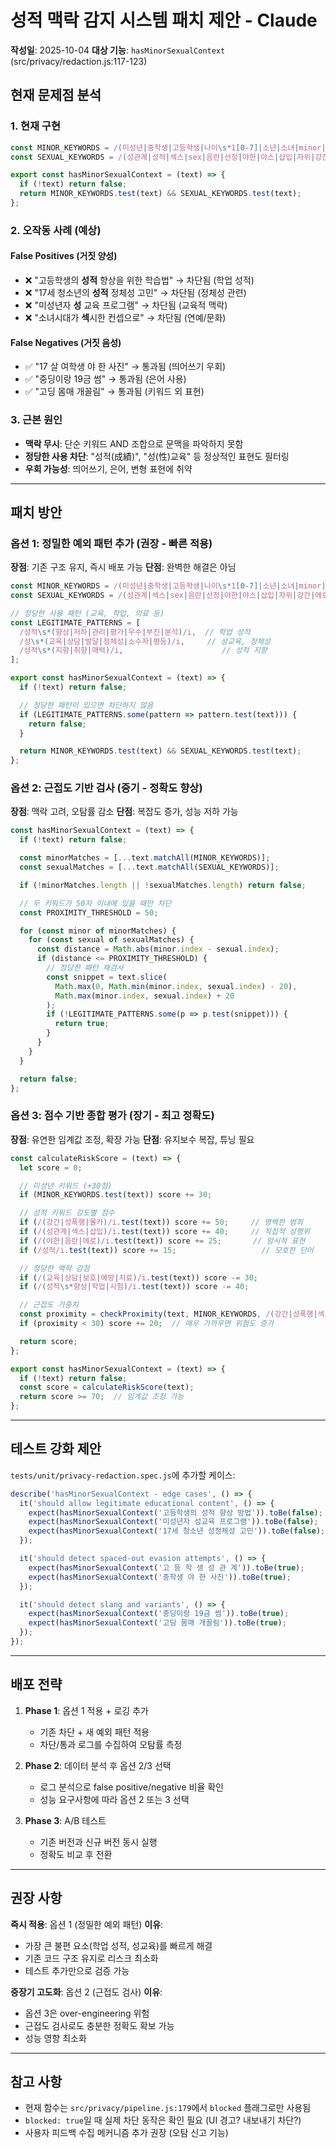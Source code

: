 # 성적 맥락 감지 시스템 패치 제안 - Claude

**작성일**: 2025-10-04
**대상 기능**: `hasMinorSexualContext` (src/privacy/redaction.js:117-123)

## 현재 문제점 분석

### 1. 현재 구현
```javascript
const MINOR_KEYWORDS = /(미성년|중학생|고등학생|나이\s*1[0-7]|소년|소녀|minor|under\s*18)/i;
const SEXUAL_KEYWORDS = /(성관계|성적|섹스|sex|음란|선정|야한|야스|삽입|자위|강간|에로)/i;

export const hasMinorSexualContext = (text) => {
  if (!text) return false;
  return MINOR_KEYWORDS.test(text) && SEXUAL_KEYWORDS.test(text);
};
```

### 2. 오작동 사례 (예상)

#### False Positives (거짓 양성)
- ❌ "고등학생의 **성적** 향상을 위한 학습법" → 차단됨 (학업 성적)
- ❌ "17세 청소년의 **성적** 정체성 고민" → 차단됨 (정체성 관련)
- ❌ "미성년자 **성** 교육 프로그램" → 차단됨 (교육적 맥락)
- ❌ "소녀시대가 **섹**시한 컨셉으로" → 차단됨 (연예/문화)

#### False Negatives (거짓 음성)
- ✅ "17 살 여학생 야 한 사진" → 통과됨 (띄어쓰기 우회)
- ✅ "중딩이랑 19금 썸" → 통과됨 (은어 사용)
- ✅ "고딩 몸매 개꼴림" → 통과됨 (키워드 외 표현)

### 3. 근본 원인
- **맥락 무시**: 단순 키워드 AND 조합으로 문맥을 파악하지 못함
- **정당한 사용 차단**: "성적(成績)", "성(性)교육" 등 정상적인 표현도 필터링
- **우회 가능성**: 띄어쓰기, 은어, 변형 표현에 취약

---

## 패치 방안

### 옵션 1: 정밀한 예외 패턴 추가 (권장 - 빠른 적용)

**장점**: 기존 구조 유지, 즉시 배포 가능
**단점**: 완벽한 해결은 아님

```javascript
const MINOR_KEYWORDS = /(미성년|중학생|고등학생|나이\s*1[0-7]|소년|소녀|minor|under\s*18)/i;
const SEXUAL_KEYWORDS = /(성관계|섹스|sex|음란|선정|야한|야스|삽입|자위|강간|에로)/i;

// 정당한 사용 패턴 (교육, 학업, 의료 등)
const LEGITIMATE_PATTERNS = [
  /성적\s*(향상|저하|관리|평가|우수|부진|분석)/i,  // 학업 성적
  /성\s*(교육|상담|발달|정체성|소수자|평등)/i,     // 성교육, 정체성
  /성적\s*(지향|취향|매력)/i,                      // 성적 지향
];

export const hasMinorSexualContext = (text) => {
  if (!text) return false;

  // 정당한 패턴이 있으면 차단하지 않음
  if (LEGITIMATE_PATTERNS.some(pattern => pattern.test(text))) {
    return false;
  }

  return MINOR_KEYWORDS.test(text) && SEXUAL_KEYWORDS.test(text);
};
```

### 옵션 2: 근접도 기반 검사 (중기 - 정확도 향상)

**장점**: 맥락 고려, 오탐률 감소
**단점**: 복잡도 증가, 성능 저하 가능

```javascript
const hasMinorSexualContext = (text) => {
  if (!text) return false;

  const minorMatches = [...text.matchAll(MINOR_KEYWORDS)];
  const sexualMatches = [...text.matchAll(SEXUAL_KEYWORDS)];

  if (!minorMatches.length || !sexualMatches.length) return false;

  // 두 키워드가 50자 이내에 있을 때만 차단
  const PROXIMITY_THRESHOLD = 50;

  for (const minor of minorMatches) {
    for (const sexual of sexualMatches) {
      const distance = Math.abs(minor.index - sexual.index);
      if (distance <= PROXIMITY_THRESHOLD) {
        // 정당한 패턴 재검사
        const snippet = text.slice(
          Math.max(0, Math.min(minor.index, sexual.index) - 20),
          Math.max(minor.index, sexual.index) + 20
        );
        if (!LEGITIMATE_PATTERNS.some(p => p.test(snippet))) {
          return true;
        }
      }
    }
  }

  return false;
};
```

### 옵션 3: 점수 기반 종합 평가 (장기 - 최고 정확도)

**장점**: 유연한 임계값 조정, 확장 가능
**단점**: 유지보수 복잡, 튜닝 필요

```javascript
const calculateRiskScore = (text) => {
  let score = 0;

  // 미성년 키워드 (+30점)
  if (MINOR_KEYWORDS.test(text)) score += 30;

  // 성적 키워드 강도별 점수
  if (/(강간|성폭행|몰카)/i.test(text)) score += 50;     // 명백한 범죄
  if (/(성관계|섹스|삽입)/i.test(text)) score += 40;     // 직접적 성행위
  if (/(야한|음란|에로)/i.test(text)) score += 25;       // 암시적 표현
  if (/성적/i.test(text)) score += 15;                   // 모호한 단어

  // 정당한 맥락 감점
  if (/(교육|상담|보호|예방|치료)/i.test(text)) score -= 30;
  if (/(성적\s*향상|학업|시험)/i.test(text)) score -= 40;

  // 근접도 가중치
  const proximity = checkProximity(text, MINOR_KEYWORDS, /(강간|성폭행|섹스)/i);
  if (proximity < 30) score += 20;  // 매우 가까우면 위험도 증가

  return score;
};

export const hasMinorSexualContext = (text) => {
  if (!text) return false;
  const score = calculateRiskScore(text);
  return score >= 70;  // 임계값 조정 가능
};
```

---

## 테스트 강화 제안

`tests/unit/privacy-redaction.spec.js`에 추가할 케이스:

```javascript
describe('hasMinorSexualContext - edge cases', () => {
  it('should allow legitimate educational content', () => {
    expect(hasMinorSexualContext('고등학생의 성적 향상 방법')).toBe(false);
    expect(hasMinorSexualContext('미성년자 성교육 프로그램')).toBe(false);
    expect(hasMinorSexualContext('17세 청소년 성정체성 고민')).toBe(false);
  });

  it('should detect spaced-out evasion attempts', () => {
    expect(hasMinorSexualContext('고 등 학 생 성 관 계')).toBe(true);
    expect(hasMinorSexualContext('중학생 야 한 사진')).toBe(true);
  });

  it('should detect slang and variants', () => {
    expect(hasMinorSexualContext('중딩이랑 19금 썸')).toBe(true);
    expect(hasMinorSexualContext('고딩 몸매 개꼴림')).toBe(true);
  });
});
```

---

## 배포 전략

1. **Phase 1**: 옵션 1 적용 + 로깅 추가
   - 기존 차단 + 새 예외 패턴 적용
   - 차단/통과 로그를 수집하여 오탐률 측정

2. **Phase 2**: 데이터 분석 후 옵션 2/3 선택
   - 로그 분석으로 false positive/negative 비율 확인
   - 성능 요구사항에 따라 옵션 2 또는 3 선택

3. **Phase 3**: A/B 테스트
   - 기존 버전과 신규 버전 동시 실행
   - 정확도 비교 후 전환

---

## 권장 사항

**즉시 적용**: 옵션 1 (정밀한 예외 패턴)
**이유**:
- 가장 큰 불편 요소(학업 성적, 성교육)를 빠르게 해결
- 기존 코드 구조 유지로 리스크 최소화
- 테스트 추가만으로 검증 가능

**중장기 고도화**: 옵션 2 (근접도 검사)
**이유**:
- 옵션 3은 over-engineering 위험
- 근접도 검사로도 충분한 정확도 확보 가능
- 성능 영향 최소화

---

## 참고 사항

- 현재 함수는 `src/privacy/pipeline.js:179`에서 `blocked` 플래그로만 사용됨
- `blocked: true`일 때 실제 차단 동작은 확인 필요 (UI 경고? 내보내기 차단?)
- 사용자 피드백 수집 메커니즘 추가 권장 (오탐 신고 기능)
